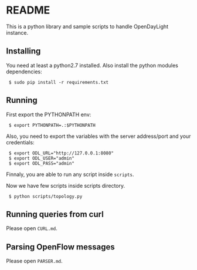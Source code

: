 # README

This is a python library and sample scripts to handle OpenDayLight instance.

## Installing

You need at least a python2.7 installed. Also install the python modules
dependencies:

```
 $ sudo pip install -r requirements.txt
```

## Running

First export the PYTHONPATH env:

```
 $ export PYTHONPATH=.:$PYTHONPATH
```

Also, you need to export the variables with the server address/port and your
credentials:

```
 $ export ODL_URL="http://127.0.0.1:8080"
 $ export ODL_USER="admin"
 $ export ODL_PASS="admin"
```

Finnaly, you are able to run any script inside `scripts`.

Now we have few scripts inside scripts directory.

```
 $ python scripts/topology.py
```

## Running queries from curl

Please open `CURL.md`.


## Parsing OpenFlow messages

Please open `PARSER.md`.
